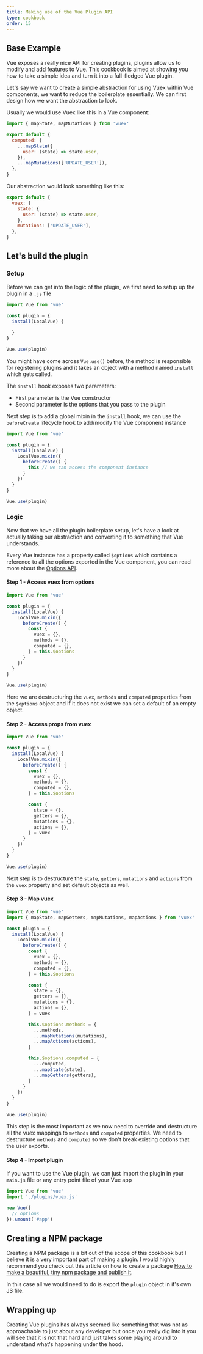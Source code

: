 ```yaml
---
title: Making use of the Vue Plugin API
type: cookbook
order: 15
---
```


## Base Example

Vue exposes a really nice API for creating plugins, plugins allow us to modify and add features to Vue. This cookbook is aimed at showing you how to take a simple idea and turn it into a full-fledged Vue plugin.

Let's say we want to create a simple abstraction for using Vuex within Vue components, we want to reduce the boilerplate essentially. We can first design how we want the abstraction to look.

Usually we would use Vuex like this in a Vue component:

```js
import { mapState, mapMutations } from 'vuex'

export default {
  computed: {
    ...mapState({
      user: (state) => state.user,
    }),
    ...mapMutations(['UPDATE_USER']),
  },
}
```

Our abstraction would look something like this:

```js
export default {
  vuex: {
    state: {
      user: (state) => state.user,
    },
    mutations: ['UPDATE_USER'],
  },
}
```

## Let's build the plugin

### Setup

Before we can get into the logic of the plugin, we first need to setup up the plugin in a `.js` file

```js
import Vue from 'vue'

const plugin = {
  install(LocalVue) {
    
  }
}

Vue.use(plugin)
```

You might have come across `Vue.use()` before, the method is responsible for registering plugins and it takes an object with a method named `install` which gets called.

The `install` hook exposes two parameters:

* First parameter is the Vue constructor
* Second parameter is the options that you pass to the plugin

Next step is to add a global mixin in the `install` hook, we can use the `beforeCreate` lifecycle hook to add/modify the Vue component instance

```js
import Vue from 'vue'

const plugin = {
  install(LocalVue) {
    LocalVue.mixin({
      beforeCreate() {
        this // we can access the component instance
      }
    })
  }
}

Vue.use(plugin)
```

### Logic

Now that we have all the plugin boilerplate setup, let's have a look at actually taking our abstraction and converting it to something that Vue understands.

Every Vue instance has a property called `$options` which contains a reference to all the options exported in the Vue component, you can read more about the [Options API](https://vuejs.org/v2/api/?#Options-Data).

#### Step 1 - Access vuex from options

```js
import Vue from 'vue'

const plugin = {
  install(LocalVue) {
    LocalVue.mixin({
      beforeCreate() {
        const { 
          vuex = {},
          methods = {},
          computed = {},
        } = this.$options
      }
    })
  }
}

Vue.use(plugin)
```

Here we are destructuring the `vuex`, `methods` and `computed` properties from the `$options` object and if it does not exist we can set a default of an empty object.

#### Step 2 - Access props from vuex

```js
import Vue from 'vue'

const plugin = {
  install(LocalVue) {
    LocalVue.mixin({
      beforeCreate() {
        const { 
          vuex = {},
          methods = {},
          computed = {},
        } = this.$options

        const {
          state = {},
          getters = {},
          mutations = {},
          actions = {},
        } = vuex
      }
    })
  }
}

Vue.use(plugin)
```

Next step is to destructure the `state`, `getters`, `mutations` and `actions` from the `vuex` property and set default objects as well.

#### Step 3 - Map vuex

```js
import Vue from 'vue'
import { mapState, mapGetters, mapMutations, mapActions } from 'vuex'

const plugin = {
  install(LocalVue) {
    LocalVue.mixin({
      beforeCreate() {
        const {
          vuex = {},
          methods = {},
          computed = {},
        } = this.$options

        const {
          state = {},
          getters = {},
          mutations = {},
          actions = {},
        } = vuex

        this.$options.methods = {
          ...methods,
          ...mapMutations(mutations),
          ...mapActions(actions),
        }

        this.$options.computed = {
          ...computed,
          ...mapState(state),
          ...mapGetters(getters),
        }
      }
    })
  }
}

Vue.use(plugin)
```

This step is the most important as we now need to override and destructure all the vuex mappings to `methods` and `computed` properties. We need to destructure `methods` and `computed` so we don't break existing options that the user exports.

#### Step 4 - Import plugin

If you want to use the Vue plugin, we can just import the plugin in your `main.js` file or any entry point file of your Vue app 

```js
import Vue from 'vue'
import './plugins/vuex.js'

new Vue({
  // options
}).$mount('#app')
```

## Creating a NPM package

Creating a NPM package is a bit out of the scope of this cookbook but I believe it is a very important part of making a plugin. I would highly recommend you check out this article on how to create a package [How to make a beautiful, tiny npm package and publish it](https://www.freecodecamp.org/news/how-to-make-a-beautiful-tiny-npm-package-and-publish-it-2881d4307f78/).

In this case all we would need to do is export the `plugin` object in it's own JS file.

## Wrapping up

Creating Vue plugins has always seemed like something that was not as approachable to just about any developer but once you really dig into it you will see that it is not that hard and just takes some playing around to understand what's happening under the hood.